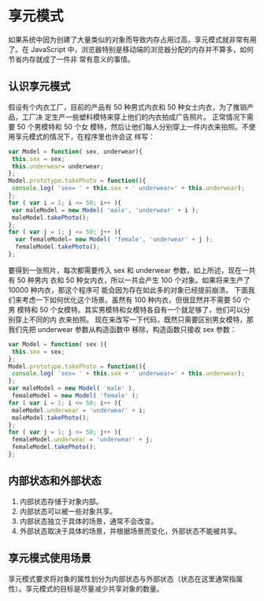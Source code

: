 # 享元模式

如果系统中因为创建了大量类似的对象而导致内存占用过高，享元模式就非常有用了。在
JavaScript 中，浏览器特别是移动端的浏览器分配的内存并不算多，如何节省内存就成了一件非
常有意义的事情。

## 认识享元模式
假设有个内衣工厂，目前的产品有 50 种男式内衣和 50 种女士内衣，为了推销产品，工厂决
定生产一些塑料模特来穿上他们的内衣拍成广告照片。 正常情况下需要 50 个男模特和 50 个女
模特，然后让他们每人分别穿上一件内衣来拍照。不使用享元模式的情况下，在程序里也许会这
样写：
```js
var Model = function( sex, underwear){ 
 this.sex = sex; 
 this.underwear= underwear; 
}; 
Model.prototype.takePhoto = function(){ 
 console.log( 'sex= ' + this.sex + ' underwear=' + this.underwear); 
}; 
for ( var i = 1; i <= 50; i++ ){ 
 var maleModel = new Model( 'male', 'underwear' + i ); 
 maleModel.takePhoto(); 
}; 
for ( var j = 1; j <= 50; j++ ){
  var femaleModel= new Model( 'female', 'underwear' + j ); 
  femaleModel.takePhoto(); 
};
```
要得到一张照片，每次都需要传入 sex 和 underwear 参数，如上所述，现在一共有 50 种男内
衣和 50 种女内衣，所以一共会产生 100 个对象。如果将来生产了 10000 种内衣，那这个程序可
能会因为存在如此多的对象已经提前崩溃。
下面我们来考虑一下如何优化这个场景。虽然有 100 种内衣，但很显然并不需要 50 个男
模特和 50 个女模特。其实男模特和女模特各自有一个就足够了，他们可以分别穿上不同的内
衣来拍照。
现在来改写一下代码，既然只需要区别男女模特，那我们先把 underwear 参数从构造函数中
移除，构造函数只接收 sex 参数：

```js
var Model = function( sex ){ 
 this.sex = sex; 
}; 
Model.prototype.takePhoto = function(){ 
 console.log( 'sex= ' + this.sex + ' underwear=' + this.underwear); 
};
var maleModel = new Model( 'male' ), 
 femaleModel = new Model( 'female' );
for ( var i = 1; i <= 50; i++ ){ 
 maleModel.underwear = 'underwear' + i; 
 maleModel.takePhoto(); 
};
for ( var j = 1; j <= 50; j++ ){ 
 femaleModel.underwear = 'underwear' + j; 
 femaleModel.takePhoto(); 
};
```
## 内部状态和外部状态
1. 内部状态存储于对象内部。
2. 内部状态可以被一些对象共享。 
3. 内部状态独立于具体的场景，通常不会改变。
4. 外部状态取决于具体的场景，并根据场景而变化，外部状态不能被共享。

## 享元模式使用场景
享元模式要求将对象的属性划分为内部状态与外部状态（状态在这里通常指属性）。享元模式的目标是尽量减少共享对象的数量。